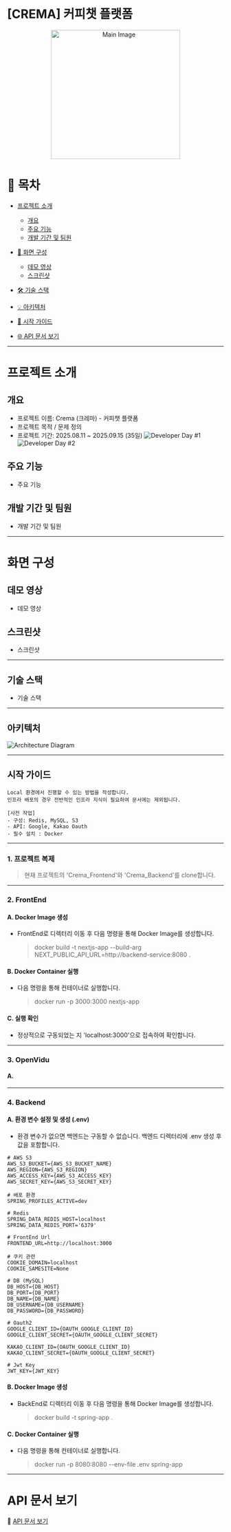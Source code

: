 # [CREMA] 커피챗 플랫폼
<div align="center">
    <div>
        <img src="img/mainHero.webp" 
        alt="Main Image" width="300" height= "300">
    </div>
</div>


# 🚀 목차
- [프로젝트 소개](#프로젝트-소개)
  - [개요](#개요)
  - [주요 기능](#주요-기능)
  - [개발 기간 및 팀원](#개발-기간-및-팀원)
  
- [🎨 화면 구성](#화면-구성)
  - [데모 영상](#데모-영상)
  - [스크린샷](#스크린샷)

- [🛠️ 기술 스택](#기술-스택)

- [💡 아키텍처](#아키텍처)
  
- [🚦 시작 가이드](#시작-가이드)

- [🌐 API 문서 보기](#api-문서-보기)

---

# 프로젝트 소개
## 개요
- 프로젝트 이름: Crema (크레마) - 커피챗 플랫폼
- 프로젝트 목적 / 문제 정의
- 프로젝트 기간: 2025.08.11 ~ 2025.09.15 (35일)
  ![Developer Day #1](docs/img/calendar1.png)
  ![Developer Day #2](docs/img/calendar2.png)

## 주요 기능
- 주요 기능
## 개발 기간 및 팀원
- 개발 기간 및 팀원
---
# 화면 구성
## 데모 영상
- 데모 영상
## 스크린샷
- 스크린샷
---
## 기술 스택
- 기술 스택
---
## 아키텍처
![Architecture Diagram](docs/img/system_architecture.png)

---



## 시작 가이드
```
Local 환경에서 진행할 수 있는 방법을 작성합니다.
인프라 배포의 경우 전반적인 인프라 지식이 필요하여 문서에는 제외됩니다.

[사전 작업]
- 구성: Redis, MySQL, S3
- API: Google, Kakao Oauth
- 필수 설치 : Docker
```
---
### 1. 프로젝트 복제
> 현재 프로젝트의 'Crema_Frontend'와 'Crema_Backend'를 clone합니다.
---
### 2. FrontEnd
#### A. Docker Image 생성
- FrontEnd로 디렉터리 이동 후 다음 명령을 통해 Docker Image를 생성합니다.
    > docker build -t nextjs-app --build-arg NEXT_PUBLIC_API_URL=http://backend-service:8080 .

#### B. Docker Container 실행
- 다음 명령을 통해 컨테이너로 실행합니다.
    > docker run -p 3000:3000 nextjs-app

#### C. 실행 확인
- 정상적으로 구동되었는 지 'localhost:3000'으로 접속하여 확인합니다.
---
### 3. OpenVidu
#### A. 
---
### 4. Backend
#### A. 환경 변수 설정 및 생성 (.env)
- 환경 변수가 없으면 백엔드는 구동할 수 없습니다. 백엔드 디렉터리에 .env 생성 후 값을 포함합니다.
```
# AWS S3
AWS_S3_BUCKET={AWS_S3_BUCKET_NAME}
AWS_REGION={AWS_S3_REGION}
AWS_ACCESS_KEY={AWS_S3_ACCESS_KEY}
AWS_SECRET_KEY={AWS_S3_SECRET_KEY}

# 배포 환경
SPRING_PROFILES_ACTIVE=dev

# Redis
SPRING_DATA_REDIS_HOST=localhost
SPRING_DATA_REDIS_PORT='6379'

# FrontEnd Url
FRONTEND_URL=http://localhost:3000

# 쿠키 관련
COOKIE_DOMAIN=localhost
COOKIE_SAMESITE=None

# DB (MySQL)
DB_HOST={DB_HOST}
DB_PORT={DB_PORT}
DB_NAME={DB_NAME}
DB_USERNAME={DB_USERNAME}
DB_PASSWORD={DB_PASSWORD}

# Oauth2
GOOGLE_CLIENT_ID={OAUTH_GOOGLE_CLIENT_ID}
GOOGLE_CLIENT_SECRET={OAUTH_GOOGLE_CLIENT_SECRET}

KAKAO_CLIENT_ID={OAUTH_GOOGLE_CLIENT_ID}
KAKAO_CLIENT_SECRET={OAUTH_GOOGLE_CLIENT_SECRET}

# Jwt Key
JWT_KEY={JWT_KEY}

```

#### B. Docker Image 생성
- BackEnd로 디렉터리 이동 후 다음 명령을 통해 Docker Image를 생성합니다.
    > docker build -t spring-app .

#### C. Docker Container 실행
- 다음 명령을 통해 컨테이너로 실행합니다.
  > docker run -p 8080:8080 --env-file .env spring-app

---

# API 문서 보기
📖 [API 문서 보기]()